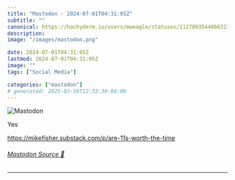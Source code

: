 ```yaml
---
title: "Mastodon - 2024-07-01T04:31:05Z"
subtitle: ""
canonical: https://hachyderm.io/users/mweagle/statuses/112709354486632308
description:
image: "/images/mastodon.png"

date: 2024-07-01T04:31:05Z
lastmod: 2024-07-01T04:31:05Z
image: ""
tags: ["Social Media"]

categories: ["mastodon"]
# generated: 2025-03-16T12:33:30-04:00
---
```

![Mastodon](/images/mastodon.png)

<p>Yes</p><p><a href="https://mikefisher.substack.com/p/are-11s-worth-the-time" target="_blank" rel="nofollow noopener noreferrer" translate="no"><span class="invisible">https://</span><span class="ellipsis">mikefisher.substack.com/p/are-</span><span class="invisible">11s-worth-the-time</span></a></p>


###### [Mastodon Source 🐘](https://hachyderm.io/@mweagle/112709354486632308)

___
